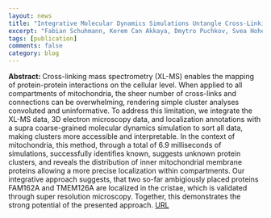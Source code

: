 ```yaml
---
layout: news
title: "Integrative Molecular Dynamics Simulations Untangle Cross-Linking Data to Unveil Mitochondrial Protein Distribution"
excerpt: "Fabian Schuhmann, Kerem Can Akkaya, Dmytro Puchkov, Svea Hohensee, Martin Lehmann, Fan Liu, and Weria Pezeshkian, Angewandte Chemie, e202417804 (2025)"
tags: [publication]
comments: false
category: blog
---
```


<b>Abstract: </b>
Cross-linking mass spectrometry (XL-MS) enables the mapping of protein-protein interactions on the cellular level. When applied to all compartments of mitochondria, the sheer number of cross-links and connections can be overwhelming, rendering simple cluster analyses convoluted and uninformative. To address this limitation, we integrate the XL-MS data, 3D electron microscopy data, and localization annotations with a supra coarse-grained molecular dynamics simulation to sort all data, making clusters more accessible and interpretable. In the context of mitochondria, this method, through a total of 6.9 milliseconds of simulations, successfully identifies known, suggests unknown protein clusters, and reveals the distribution of inner mitochondrial membrane proteins allowing a more precise localization within compartments. Our integrative approach suggests, that two so-far ambigiously placed proteins FAM162A and TMEM126A are localized in the cristae, which is validated through super resolution microscopy. Together, this demonstrates the strong potential of the presented approach.
<a href="https://onlinelibrary.wiley.com/doi/10.1002/anie.202417804">URL</a>


